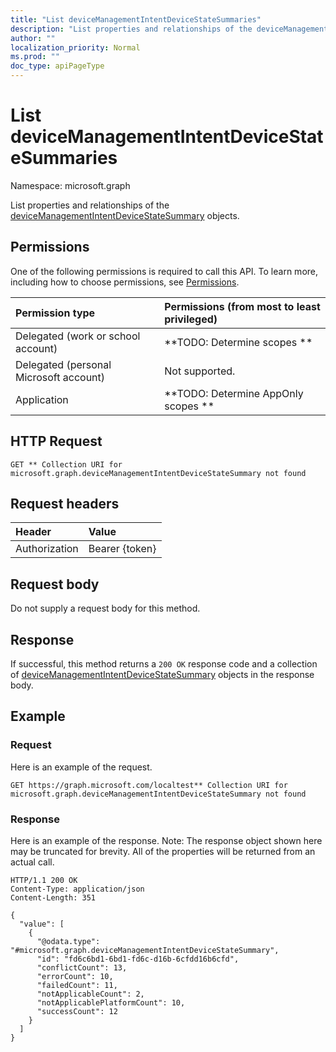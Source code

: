 ```yaml
---
title: "List deviceManagementIntentDeviceStateSummaries"
description: "List properties and relationships of the deviceManagementIntentDeviceStateSummary objects."
author: ""
localization_priority: Normal
ms.prod: ""
doc_type: apiPageType
---
```


# List deviceManagementIntentDeviceStateSummaries

Namespace: microsoft.graph

List properties and relationships of the [deviceManagementIntentDeviceStateSummary](../resources/devicemanagementintentdevicestatesummary.md) objects.

## Permissions
One of the following permissions is required to call this API. To learn more, including how to choose permissions, see [Permissions](/concepts/permissions-reference.md).

|Permission type|Permissions (from most to least privileged)|
|:---|:---|
|Delegated (work or school account)|**TODO: Determine scopes **|
|Delegated (personal Microsoft account)|Not supported.|
|Application|**TODO: Determine AppOnly scopes **|

## HTTP Request
<!-- {
  "blockType": "ignored"
}
-->
``` http
GET ** Collection URI for microsoft.graph.deviceManagementIntentDeviceStateSummary not found
```

## Request headers
|Header|Value|
|:---|:---|
|Authorization|Bearer {token}|

## Request body
Do not supply a request body for this method.

## Response
If successful, this method returns a `200 OK` response code and a collection of [deviceManagementIntentDeviceStateSummary](../resources/devicemanagementintentdevicestatesummary.md) objects in the response body.

## Example

### Request
Here is an example of the request.
<!-- {
  "blockType": "request",
  "name": "get_devicemanagementintentdevicestatesummary"
}
-->
``` http
GET https://graph.microsoft.com/localtest** Collection URI for microsoft.graph.deviceManagementIntentDeviceStateSummary not found
```

### Response
Here is an example of the response. Note: The response object shown here may be truncated for brevity. All of the properties will be returned from an actual call.
<!-- {
  "blockType": "response",
  "truncated": true,
  "@odata.type": "collection(microsoft.graph.devicemanagementintentdevicestatesummary)"
}
-->
``` http
HTTP/1.1 200 OK
Content-Type: application/json
Content-Length: 351

{
  "value": [
    {
      "@odata.type": "#microsoft.graph.deviceManagementIntentDeviceStateSummary",
      "id": "fd6c6bd1-6bd1-fd6c-d16b-6cfdd16b6cfd",
      "conflictCount": 13,
      "errorCount": 10,
      "failedCount": 11,
      "notApplicableCount": 2,
      "notApplicablePlatformCount": 10,
      "successCount": 12
    }
  ]
}
```

